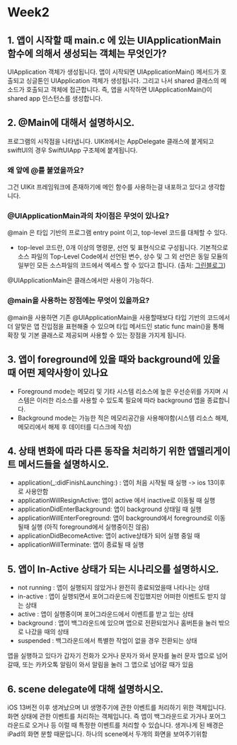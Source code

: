 # Week2
## 1. 앱이 시작할 때 main.c 에 있는 UIApplicationMain 함수에 의해서 생성되는 객체는 무엇인가?

UIApplication 객체가 생성됩니다.
앱이 시작되면 UIApplicationMain() 메서드가 호출되고 
싱글톤인 UIApplication 객체가 생성됩니다. 그리고 나서 shared 클래스의 메소드가 호출되고 객체에 접근합니다.
즉, 앱을 시작하면 UIApplicationMain()이 shared app 인스턴스를 생성합니다.

## 2. @Main에 대해서 설명하시오.
프로그램의 시작점을 나타냅니다. 
UIKit에서는 AppDelegate 클래스에 붙게되고 swiftUI의 경우 SwiftUIApp 구조체에 붙게됩니다. 

### 왜 앞에 @를 붙였을까요?
그건 UIKit 프레임워크에 존재하기에 메인 함수를 사용하는걸 내포하고 있다고 생각합니다.

### @UIApplicationMain과의 차이점은 무엇이 있나요?
@main 은 타입 기반의 프로그램 entry point 이고, top-level 코드를 대체할 수 있다.
   - top-level 코드란, 0개 이상의 명령문, 선언 및 표현식으로 구성됩니다. 기본적으로 소스 파일의 Top-Level Code에서 선언된 변수, 상수 및 그 외 선언은 동일 모듈의 일부인 모든 소스파일의 코드에서 엑세스 할 수 있다고 합니다. (출처: [그린블로그](https://green1229.tistory.com/265))

@UIApplicationMain은 클래스에서만 사용이 가능하다.

### @main을 사용하는 장점에는 무엇이 있을까요?
@main을 사용하면 기존 @UIApplicationMain을 사용할때보다 타입 기반의 코드에서 더 알맞은 앱 진입점을 표현해줄 수 있으며 타입 메서드인 static func main()을 통해 확장 및 기본 클래스로 제공되며 사용할 수 있는 장점을 가지게 됩니다.

## 3. 앱이 foreground에 있을 때와 background에 있을 때 어떤 제약사항이 있나요
- Foreground mode는 메모리 및 기타 시스템 리소스에 높은 우선순위를 가지며 시스템은 이러한 리소스를 사용할 수 있도록 필요에 따라 background 앱을 종료합니다.
- Background mode는 가능한 적은 메모리공간을 사용해야함(시스템 리소스 해제, 메모리에서 해제 후 데이터를 디스크에 작성)

## 4. 상태 변화에 따라 다른 동작을 처리하기 위한 앱델리게이트 메서드들을 설명하시오.
- application(_:didFinishLaunching:) : 앱이 처음 시작될 때 실행 -> ios 13이후로 사용안함
- applicationWillResignActive: 앱이 active 에서 inactive로 이동될 때 실행 
- applicationDidEnterBackground: 앱이 background 상태일 때 실행 
- applicationWillEnterForeground: 앱이 background에서 foreground로 이동 될때 실행 (아직 foreground에서 실행중이진 않음)
- applicationDidBecomeActive: 앱이 active상태가 되어 실행 중일 때
- applicationWillTerminate: 앱이 종료될 때 실행

## 5. 앱이 In-Active 상태가 되는 시나리오를 설명하시오.
- not running : 앱이 실행되지 않았거나 완전히 종료되었을때 나타나는 상태
- in-active : 앱이 실행되면서 포어그라운드에 진입했지만 어떠한 이벤트도 받지 않는 상태
- active : 앱이 실행중이며 포어그라운드에서 이벤트를 받고 있는 상태
- background : 앱이 백그라운드에 있으며 앱으로 전환되었거나 홈버튼을 눌러 밖으로 나갔을 때의 상태
- suspended : 백그라운드에서 특별한 작업이 없을 경우 전환되는 상태

앱을 실행하고 있다가 갑자기 전화가 오거나 문자가 와서 문자를 눌러 문자 앱으로 넘어갈때, 또는 카카오톡 알림이 와서 알림을 눌러 그 앱으로 넘어갈 때가 있음

## 6. scene delegate에 대해 설명하시오.
iOS 13버전 이후 생겨났으며 UI 생명주기에 관한 이벤트를 처리하기 위한 객체입니다.
화면 상태에 관한 이벤트를 처리하는 객체입니다. 즉 앱이 백그라운드로 가거나 포어그라운드로 오거나 등 이럴 때 특정한 이벤트를 처리할 수 있습니다.
생겨나게 된 배경은 iPad의 화면 분할 때문입니다.
하나의 scene에서 두개의 화면을 보여주기위함
